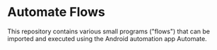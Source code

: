 # Automate Flows
 This repository contains various small programs ("flows") that can be imported and executed using the Android automation app Automate.

